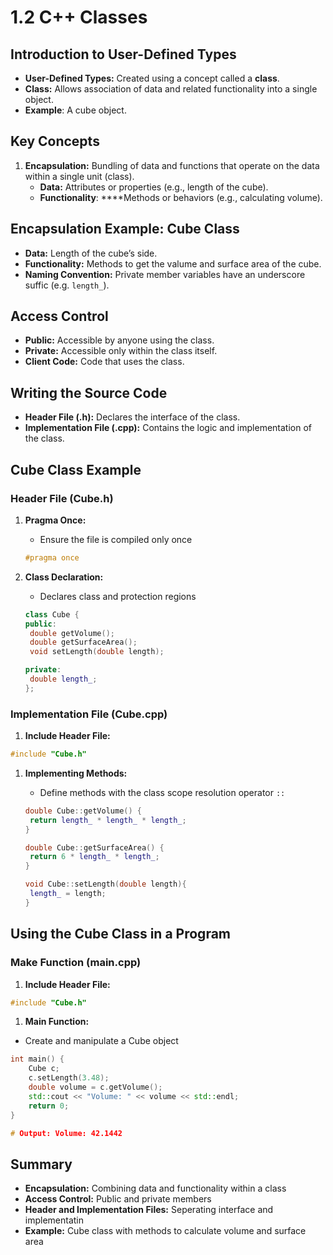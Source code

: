 # 1.2 C++ Classes

## Introduction to User-Defined Types

- **User-Defined Types:** Created using a concept called a **class**.
- **Class:** Allows association of data and related functionality into a single object.
- **Example**: A cube object.

## Key Concepts

1. **Encapsulation:** Bundling of data and functions that operate on the data within a single unit (class).
   - **Data:** Attributes or properties (e.g., length of the cube).
   - **Functionality**: \*\*\*\*Methods or behaviors (e.g., calculating volume).

## Encapsulation Example: Cube Class

- **Data:** Length of the cube’s side.
- **Functionality:** Methods to get the valume and surface area of the cube.
- **Naming Convention:** Private member variables have an underscore suffic (e.g. `length_`).

## Access Control

- **Public:** Accessible by anyone using the class.
- **Private:** Accessible only within the class itself.
- **Client Code:** Code that uses the class.

## Writing the Source Code

- **Header File (.h):** Declares the interface of the class.
- **Implementation File (.cpp):** Contains the logic and implementation of the class.

## Cube Class Example

### Header File (Cube.h)

1. **Pragma Once:**

   - Ensure the file is compiled only once

   ```cpp
   #pragma once
   ```

2. **Class Declaration:**

   - Declares class and protection regions

   ```cpp
   class Cube {
   public:
   	double getVolume();
   	double getSurfaceArea();
   	void setLength(double length);

   private:
   	double length_;
   };
   ```

### Implementation File (Cube.cpp)

1. **Include Header File:**

```cpp
#include "Cube.h"
```

1. **Implementing Methods:**

   - Define methods with the class scope resolution operator `::`

   ```cpp
   double Cube::getVolume() {
   	return length_ * length_ * length_;
   }

   double Cube::getSurfaceArea() {
   	return 6 * length_ * length_;
   }

   void Cube::setLength(double length){
   	length_ = length;
   }
   ```

## Using the Cube Class in a Program

### Make Function (main.cpp)

1. **Include Header File:**

```cpp
#include "Cube.h"
```

1. **Main Function:**

- Create and manipulate a Cube object

```cpp
int main() {
	Cube c;
	c.setLength(3.48);
	double volume = c.getVolume();
	std::cout << "Volume: " << volume << std::endl;
	return 0;
}

# Output: Volume: 42.1442
```

## Summary

- **Encapsulation:** Combining data and functionality within a class
- **Access Control:** Public and private members
- **Header and Implementation Files:** Seperating interface and implementatin
- **Example:** Cube class with methods to calculate volume and surface area
